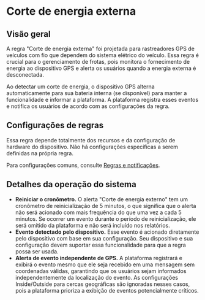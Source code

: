 # Corte de energia externa

## Visão geral

A regra "Corte de energia externa" foi projetada para rastreadores GPS de veículos com fio que dependem do sistema elétrico do veículo. Essa regra é crucial para o gerenciamento de frotas, pois monitora o fornecimento de energia ao dispositivo GPS e alerta os usuários quando a energia externa é desconectada.

Ao detectar um corte de energia, o dispositivo GPS alterna automaticamente para sua bateria interna (se disponível) para manter a funcionalidade e informar a plataforma. A plataforma registra esses eventos e notifica os usuários de acordo com as configurações da regra.

## Configurações de regras

Essa regra depende totalmente dos recursos e da configuração de hardware do dispositivo. Não há configurações específicas a serem definidas na própria regra.

Para configurações comuns, consulte [Regras e notificações](../../regras-e-notificacoes.md).

## Detalhes da operação do sistema

- **Reiniciar o cronômetro.** O alerta "Corte de energia externo" tem um cronômetro de reinicialização de 5 minutos, o que significa que o alerta não será acionado com mais frequência do que uma vez a cada 5 minutos. Se ocorrer um evento durante o período de reinicialização, ele será omitido da plataforma e não será incluído nos relatórios.
- **Evento detectado pelo dispositivo.** Esse evento é acionado diretamente pelo dispositivo com base em sua configuração. Seu dispositivo e sua configuração devem suportar essa funcionalidade para que a regra possa ser usada.
- **Alerta de evento independente de GPS.** A plataforma registrará e exibirá o evento mesmo que ele seja recebido em uma mensagem sem coordenadas válidas, garantindo que os usuários sejam informados independentemente da localização do evento. As configurações Inside/Outside para cercas geográficas são ignoradas nesses casos, pois a plataforma prioriza a exibição de eventos potencialmente críticos.